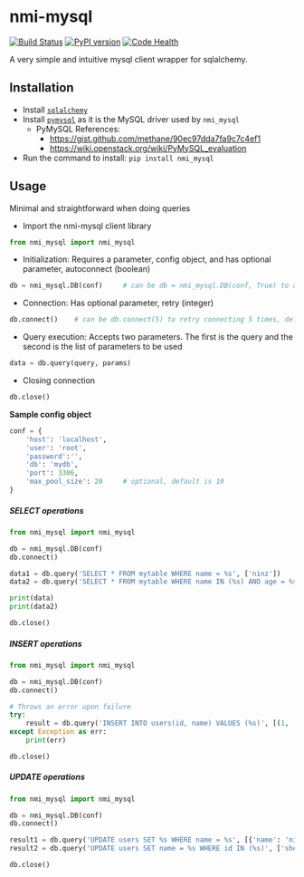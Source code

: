 nmi-mysql
=======================
[![Build Status](https://travis-ci.org/pprmint/nmi_mysql.svg?branch=master)](https://travis-ci.org/pprmint/nmi_mysql)
[![PyPI version](https://badge.fury.io/py/nmi_mysql.svg)](https://badge.fury.io/py/nmi_mysql)
[![Code Health](https://landscape.io/github/pprmint/nmi_mysql/master/landscape.svg?style=flat)](https://landscape.io/github/pprmint/nmi_mysql/master)


A very simple and intuitive mysql client wrapper for sqlalchemy.

## Installation

- Install [`sqlalchemy`](http://www.sqlalchemy.org/)
- Install [`pymysql`](http://www.pymysql.org/) as it is the MySQL driver used by `nmi_mysql`
  - PyMySQL References:
    - https://gist.github.com/methane/90ec97dda7fa9c7c4ef1
    - https://wiki.openstack.org/wiki/PyMySQL_evaluation
- Run the command to install: `pip install nmi_mysql`

## Usage

Minimal and straightforward when doing queries

- Import the nmi-mysql client library

```python
from nmi_mysql import nmi_mysql
```

- Initialization: Requires a parameter, config object, and has optional parameter, autoconnect (boolean)

```python
db = nmi_mysql.DB(conf)     # can be db = nmi_mysql.DB(conf, True) to auto-connect, default is False or do not connect
```

- Connection: Has optional parameter, retry (integer)

```python
db.connect()    # can be db.connect(5) to retry connecting 5 times, default is 0 or do no retry
```

- Query execution: Accepts two parameters. The first is the query and the second is the list of parameters to be used

```python
data = db.query(query, params)
```

- Closing connection

```python
db.close()
```

**Sample config object**

```python
conf = {
    'host': 'localhost',
    'user': 'root',
    'password':'',
    'db': 'mydb',
    'port': 3306,
    'max_pool_size': 20     # optional, default is 10
}
```

##### SELECT operations

```python
from nmi_mysql import nmi_mysql

db = nmi_mysql.DB(conf)
db.connect()

data1 = db.query('SELECT * FROM mytable WHERE name = %s', ['ninz'])
data2 = db.query('SELECT * FROM mytable WHERE name IN (%s) AND age = %s', [['john', 'doe'], 10])

print(data)
print(data2)

db.close()
```

##### INSERT operations

```python
from nmi_mysql import nmi_mysql

db = nmi_mysql.DB(conf)
db.connect()

# Throws an error upon failure
try:
    result = db.query('INSERT INTO users(id, name) VALUES (%s)', [(1, 'jasper'), (2, 'jv')])
except Exception as err:
    print(err)

db.close()
```

##### UPDATE operations

```python
from nmi_mysql import nmi_mysql

db = nmi_mysql.DB(conf)
db.connect()

result1 = db.query('UPDATE users SET %s WHERE name = %s', [{'name': 'ninz'}, 'jasper'])
result2 = db.query('UPDATE users SET name = %s WHERE id IN (%s)', ['sherwin', [1, 2]])

db.close()
```
